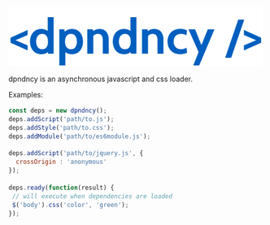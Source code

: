 ![dpndncy](https://github.com/rascm/dpndncy/blob/main/img/logo.png)

dpndncy is an asynchronous javascript and css loader.

Examples:

```js
const deps = new dpndncy();
deps.addScript('path/to.js');
deps.addStyle('path/to.css');
deps.addModule('path/to/es6module.js');

deps.addScript('path/to/jquery.js', {
  crossOrigin : 'anonymous'
});

deps.ready(function(result) {
 // will execute when dependencies are loaded
 $('body').css('color', 'green');
});
```
